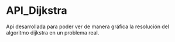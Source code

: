 # API_Dijkstra
Api desarrollada para poder ver de manera gráfica la resolución del algoritmo dijkstra en un problema real.



